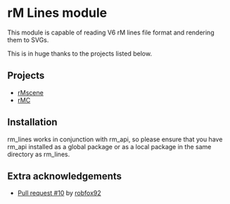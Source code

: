 # rM Lines module

This module is capable of reading V6 rM lines file format and rendering them to SVGs.

This is in huge thanks to the projects listed below.

## Projects

- [rMscene](https://github.com/ricklupton/rmscene)
- [rMC](https://github.com/ricklupton/rmc)

## Installation

rm_lines works in conjunction with rm_api, so please ensure that you have rm_api installed as a global package or
as a local package in the same directory as rm_lines.

## Extra acknowledgements

- [Pull request #10](https://github.com/ricklupton/rmc/pull/10) by [robfox92](https://github.com/robfox92)
